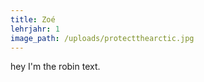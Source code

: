 ```yaml
---
title: Zoé
lehrjahr: 1
image_path: /uploads/protectthearctic.jpg
---
```


hey I'm the robin text.<!-- build:scripto -->